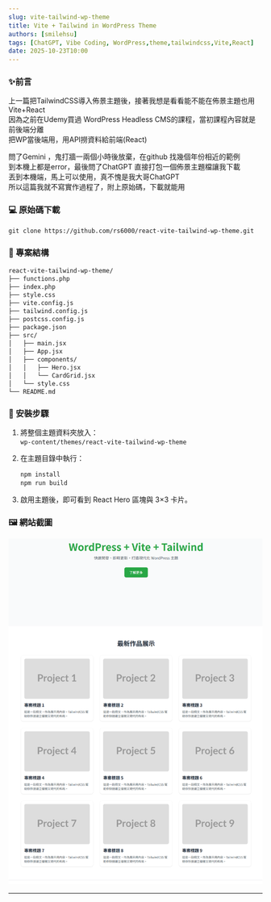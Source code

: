 ```yaml
---
slug: vite-tailwind-wp-theme
title: Vite + Tailwind in WordPress Theme
authors: [smilehsu]
tags: [ChatGPT, Vibe Coding, WordPress,theme,tailwindcss,Vite,React]
date: 2025-10-23T10:00
---
```


### ✨前言
上一篇把TailwindCSS導入佈景主題後，接著我想是看看能不能在佈景主題也用Vite+React  
因為之前在Udemy買過 WordPress Headless CMS的課程，當初課程內容就是前後端分離  
把WP當後端用，用API撈資料給前端(React)

<!-- truncate -->

問了Gemini ，鬼打牆一兩個小時後放棄，在github 找幾個年份相近的範例  
到本機上都是error，最後問了ChatGPT 直接打包一個佈景主題檔讓我下載  
丟到本機端，馬上可以使用，真不愧是我大哥ChatGPT  
所以這篇我就不寫實作過程了，附上原始碼，下載就能用

### 💻 原始碼下載

``` shell
git clone https://github.com/rs6000/react-vite-tailwind-wp-theme.git
```

### 📁 專案結構
``` shell
react-vite-tailwind-wp-theme/
├── functions.php
├── index.php
├── style.css
├── vite.config.js
├── tailwind.config.js
├── postcss.config.js
├── package.json
├── src/
│   ├── main.jsx
│   ├── App.jsx
│   ├── components/
│   │   ├── Hero.jsx
│   │   └── CardGrid.jsx
│   └── style.css
└── README.md

```

### 🚀 安裝步驟

1. 將整個主題資料夾放入：  
   `wp-content/themes/react-vite-tailwind-wp-theme`

2. 在主題目錄中執行：
   ```bash
   npm install
   npm run build
   ```

3. 啟用主題後，即可看到 React Hero 區塊與 3×3 卡片。

### 🖼 網站截圖

![demo](vite-tailwindcss-wp.png)

---